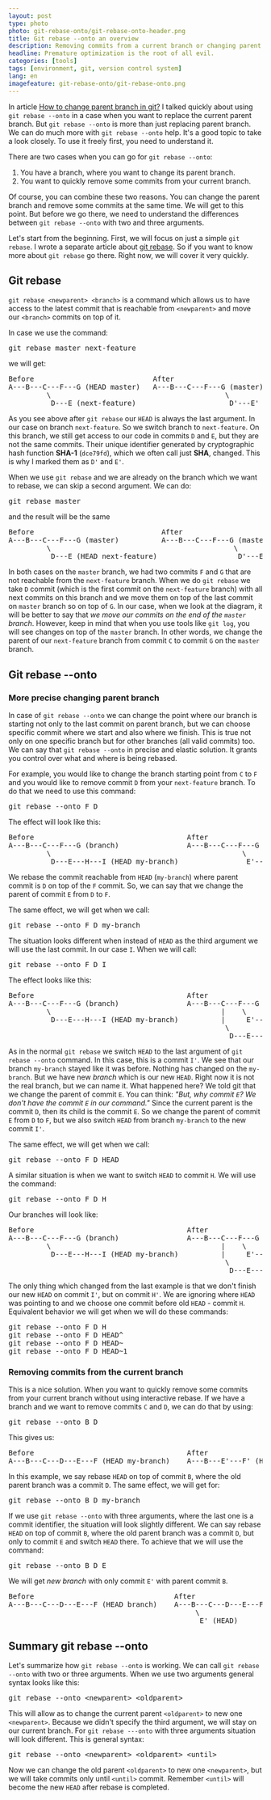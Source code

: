 ```yaml
---
layout: post
type: photo
photo: git-rebase-onto/git-rebase-onto-header.png
title: Git rebase --onto an overview
description: Removing commits from a current branch or changing parent branch.
headline: Premature optimization is the root of all evil.
categories: [tools]
tags: [environment, git, version control system]
lang: en
imagefeature: git-rebase-onto/git-rebase-onto.png
---
```


In article <a href="{{ site.baseurl }}/replace-parent-branch" title="How to set git parent pointer to a different parent?">How to change parent branch in git?</a> I talked quickly about using `git rebase --onto` in a case when you want to replace the current parent branch. But `git rebase --onto` is more than just replacing parent branch. We can do much more with `git rebase --onto` help. It's a good topic to take a look closely. To use it freely first, you need to understand it.

There are two cases when you can go for `git rebase --onto`:
1. You have a branch, where you want to change its parent branch.
2. You want to quickly remove some commits from your current branch.

Of course, you can combine these two reasons. You can change the parent branch and remove some commits at the same time. We will get to this point. But before we go there, we need to understand the differences between `git rebase --onto` with two and three arguments.

Let's start from the beginning. First, we will focus on just a simple `git rebase`. I wrote a separate article about <a href="{{ site.baseurl }}/git-rebase" title="How can you do git rebase?">git rebase</a>. So if you want to know more about `git rebase` go there. Right now, we will cover it very quickly.

## Git rebase

`git rebase <newparent> <branch>` is a command which allows us to have access to the latest commit that is reachable from `<newparent>` and move our `<branch>` commits on top of it.

In case we use the command:

<pre>
git rebase master next-feature
</pre>

we will get:

<pre>
Before                            After
A---B---C---F---G (HEAD master)   A---B---C---F---G (master)
         \                                         \
          D---E (next-feature)                      D'---E' (HEAD next-feature)
</pre>

As you see above after `git rebase` our `HEAD` is always the last argument. In our case on branch `next-feature`. So we switch branch to `next-feature`. On this branch, we still get access to our code in commits `D` and `E`, but they are not the same commits. Their unique identifier generated by cryptographic hash function **SHA-1** (`dce79fd`), which we often call just **SHA**, changed. This is why I marked them as `D'` and `E'`.

When we use `git rebase` and we are already on the branch which we want to rebase, we can skip a second argument. We can do:

<pre>
git rebase master
</pre>

and the result will be the same

<pre>
Before                              After
A---B---C---F---G (master)          A---B---C---F---G (master)
         \                                           \
          D---E (HEAD next-feature)                   D'---E' (HEAD next-feature)
</pre>

In both cases on the `master` branch, we had two commits `F` and `G` that are not reachable from the `next-feature` branch. When we do `git rebase` we take `D` commit (which is the first commit on the `next-feature` branch) with all next commits on this branch and we move them on top of the last commit on `master` branch so on top of `G`. In our case, when we look at the diagram, it will be better to say that _we move our commits on the end of the `master` branch_. However, keep in mind that when you use tools like `git log`, you will see changes on top of the `master` branch. In other words, we change the parent of our `next-feature` branch from commit `C` to commit `G` on the `master` branch.

## Git rebase --onto

### More precise changing parent branch

In case of `git rebase --onto` we can change the point where our branch is starting not only to the last commit on parent branch, but we can choose specific commit where we start and also where we finish. This is true not only on one specific branch but for other branches (all valid commits) too. We can say that `git rebase --onto` in precise and elastic solution. It grants you control over what and where is being rebased.

For example, you would like to change the branch starting point from `C` to `F` and you would like to remove commit `D` from your `next-feature` branch. To do that we need to use this command:

<pre>
git rebase --onto F D
</pre>

The effect will look like this:

<pre>
Before                                    After
A---B---C---F---G (branch)                A---B---C---F---G (branch)
         \                                             \
          D---E---H---I (HEAD my-branch)                E'---H'---I' (HEAD my-branch)
</pre>

We rebase the commit reachable from `HEAD` (`my-branch`) where parent commit is `D` on top of the `F` commit. So, we can say that we change the parent of commit `E` from `D` to `F`.

The same effect, we will get when we call:

<pre>
git rebase --onto F D my-branch
</pre>

The situation looks different when instead of `HEAD` as the third argument we will use the last commit. In our case `I`. When we will call:

<pre>
git rebase --onto F D I
</pre>

The effect looks like this:

<pre>
Before                                    After
A---B---C---F---G (branch)                A---B---C---F---G (branch)
         \                                        |    \
          D---E---H---I (HEAD my-branch)          |     E'---H'---I' (HEAD)
                                                   \
                                                    D---E---H---I (my-branch)
</pre>

As in the normal `git rebase` we switch `HEAD` to the last argument of `git rebase --onto` command. In this case, this is a commit `I'`. We see that our branch `my-branch` stayed like it was before. Nothing has changed on the `my-branch`. But we have new _branch_ which is our new `HEAD`. Right now it is not the real branch, but we can name it. What happened here? We told git that we change the parent of commit `E`. You can think: _"But, why commit `E`? We don't have the commit `E` in our command."_ Since the current parent is the commit `D`, then its child is the commit `E`. So we change the parent of commit `E` from `D` to `F`, but we also switch `HEAD` from branch `my-branch` to the new commit `I'`.

The same effect, we will get when we call:

<pre>
git rebase --onto F D HEAD
</pre>

A similar situation is when we want to switch `HEAD` to commit `H`. We will use the command:

<pre>
git rebase --onto F D H
</pre>

Our branches will look like:

<pre>
Before                                    After
A---B---C---F---G (branch)                A---B---C---F---G (branch)
         \                                        |    \
          D---E---H---I (HEAD my-branch)          |     E'---H' (HEAD)
                                                   \
                                                    D---E---H---I (my-branch)
</pre>

The only thing which changed from the last example is that we don't finish our new `HEAD` on commit `I'`, but on commit `H'`. We are ignoring where `HEAD` was pointing to and we choose one commit before old `HEAD` - commit `H`. Equivalent behavior we will get when we will do these commands:

<pre>
git rebase --onto F D H
git rebase --onto F D HEAD^
git rebase --onto F D HEAD~
git rebase --onto F D HEAD~1
</pre>

### Removing commits from the current branch

This is a nice solution. When you want to quickly remove some commits from your current branch without using interactive rebase. If we have a branch and we want to remove commits `C` and `D`, we can do that by using:

<pre>
git rebase --onto B D
</pre>

This gives us:

<pre>
Before                                    After
A---B---C---D---E---F (HEAD my-branch)    A---B---E'---F' (HEAD)
</pre>

In this example, we say rebase `HEAD` on top of commit `B`, where the old parent branch was a commit `D`. The same effect, we will get for:

<pre>
git rebase --onto B D my-branch
</pre>

If we use `git rebase --onto` with three arguments, where the last one is a commit identifier, the situation will look slightly different. We can say rebase `HEAD` on top of commit `B`, where the old parent branch was a commit `D`, but only to commit `E` and switch `HEAD` there. To achieve that we will use the command:

<pre>
git rebase --onto B D E
</pre>

We will get _new branch_ with only commit `E'` with parent commit `B`.

<pre>
Before                                 After
A---B---C---D---E---F (HEAD branch)    A---B---C---D---E---F (branch)
                                            \
                                             E' (HEAD)
</pre>

## Summary git rebase --onto

Let's summarize how `git rebase --onto` is working. We can call `git rebase --onto` with two or three arguments. When we use two arguments general syntax looks like this:

<pre>
git rebase --onto &lt;newparent&gt; &lt;oldparent&gt;
</pre>

This will allow as to change the current parent `<oldparent>` to new one `<newparent>`. Because we didn't specify the third argument, we will stay on our current branch. For `git rebase ---onto` with three arguments situation will look different. This is general syntax:

<pre>
git rebase --onto &lt;newparent&gt; &lt;oldparent> &lt;until&gt;
</pre>

Now we can change the old parent `<oldparent>` to new one `<newparent>`, but we will take commits only until `<until>` commit. Remember `<until>` will become the new `HEAD` after rebase is completed.
